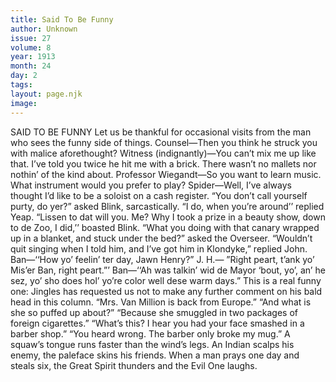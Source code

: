 ```yaml
---
title: Said To Be Funny
author: Unknown
issue: 27
volume: 8
year: 1913
month: 24
day: 2
tags:
layout: page.njk
image:
---
```

SAID TO BE FUNNY    Let us be thankful for occasional visits from the man who sees the funny side of things.    Counsel—Then you think he struck you with malice aforethought?    Witness (indignantly)—You can’t mix me up like that. I’ve told you twice he hit me with a brick. There wasn’t no mallets nor nothin’ of the kind about.       Professor Wiegandt—So you want to learn music. What instrument would you prefer to play?    Spider—Well, I’ve always thought I’d like to be a soloist on a cash register.       “You don’t call yourself purty, do yer?” asked Blink, sarcastically.    “I do, when you’re around’’ replied Yeap.    “Lissen to dat will you. Me? Why I took a prize in a beauty show, down to de Zoo, I did,’’ boasted Blink.       “What you doing with that canary wrapped up in a blanket, and stuck under the bed?” asked the Overseer.    “Wouldn’t quit singing when I told him, and I’ve got him in Klondyke,” replied John.       Ban—‘‘How yo’ feelin’ ter day, Jawn Henry?”    J. H.— ”Right peart, t’ank yo’ Mis’er Ban, right peart.”’    Ban—‘‘Ah was talkin’ wid de Mayor ‘bout, yo’, an’ he sez, yo’ sho does hol’ yo’re color well dese warm days.”       This is a real funny one: Jingles has requested us not to make any further comment on his bald head in this column.       “Mrs. Van Million is back from Europe.”    “And what is she so puffed up about?”    “Because she smuggled in two packages of foreign cigarettes.”       “What’s this? I hear you had your face smashed in a barber shop.”    “You heard wrong. The barber only broke my mug.”       A squaw’s tongue runs faster than the wind’s legs.    An Indian scalps his enemy, the paleface skins his friends.    When a man prays one day and steals six, the Great Spirit thunders and the Evil One laughs. 


